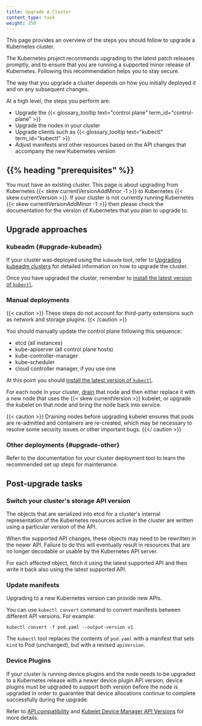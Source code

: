 ```yaml
---
title: Upgrade A Cluster
content_type: task
weight: 350
---
```


<!-- overview -->
This page provides an overview of the steps you should follow to upgrade a
Kubernetes cluster.

The Kubernetes project recommends upgrading to the latest patch releases promptly, and
to ensure that you are running a supported minor release of Kubernetes.
Following this recommendation helps you to stay secure.

The way that you upgrade a cluster depends on how you initially deployed it
and on any subsequent changes.

At a high level, the steps you perform are:

- Upgrade the {{< glossary_tooltip text="control plane" term_id="control-plane" >}}
- Upgrade the nodes in your cluster
- Upgrade clients such as {{< glossary_tooltip text="kubectl" term_id="kubectl" >}}
- Adjust manifests and other resources based on the API changes that accompany the
  new Kubernetes version

## {{% heading "prerequisites" %}}

You must have an existing cluster. This page is about upgrading from Kubernetes
{{< skew currentVersionAddMinor -1 >}} to Kubernetes {{< skew currentVersion >}}. If your cluster
is not currently running Kubernetes {{< skew currentVersionAddMinor -1 >}} then please check
the documentation for the version of Kubernetes that you plan to upgrade to.

## Upgrade approaches

### kubeadm {#upgrade-kubeadm}

If your cluster was deployed using the `kubeadm` tool, refer to 
[Upgrading kubeadm clusters](/docs/tasks/administer-cluster/kubeadm/kubeadm-upgrade/)
for detailed information on how to upgrade the cluster.

Once you have upgraded the cluster, remember to
[install the latest version of `kubectl`](/docs/tasks/tools/).

### Manual deployments

{{< caution >}}
These steps do not account for third-party extensions such as network and storage
plugins.
{{< /caution >}}

You should manually update the control plane following this sequence:

- etcd (all instances)
- kube-apiserver (all control plane hosts)
- kube-controller-manager
- kube-scheduler
- cloud controller manager, if you use one

At this point you should
[install the latest version of `kubectl`](/docs/tasks/tools/).

For each node in your cluster, [drain](/docs/tasks/administer-cluster/safely-drain-node/)
that node and then either replace it with a new node that uses the {{< skew currentVersion >}}
kubelet, or upgrade the kubelet on that node and bring the node back into service.

{{< caution >}}
Draining nodes before upgrading kubelet ensures that pods are re-admitted and containers are
re-created, which may be necessary to resolve some security issues or other important bugs.
{{</ caution >}}

### Other deployments {#upgrade-other}

Refer to the documentation for your cluster deployment tool to learn the recommended set
up steps for maintenance.

## Post-upgrade tasks

### Switch your cluster's storage API version

The objects that are serialized into etcd for a cluster's internal
representation of the Kubernetes resources active in the cluster are
written using a particular version of the API.

When the supported API changes, these objects may need to be rewritten
in the newer API. Failure to do this will eventually result in resources
that are no longer decodable or usable by the Kubernetes API server.

For each affected object, fetch it using the latest supported API and then
write it back also using the latest supported API.

### Update manifests

Upgrading to a new Kubernetes version can provide new APIs.

You can use `kubectl convert` command to convert manifests between different API versions.
For example:

```shell
kubectl convert -f pod.yaml --output-version v1
```

The `kubectl` tool replaces the contents of `pod.yaml` with a manifest that sets `kind` to
Pod (unchanged), but with a revised `apiVersion`.

### Device Plugins

If your cluster is running device plugins and the node needs to be upgraded to a Kubernetes
release with a newer device plugin API version, device plugins must be upgraded to support
both version before the node is upgraded in order to guarantee that device allocations
continue to complete successfully during the upgrade.

Refer to [API compatibility](/docs/concepts/extend-kubernetes/compute-storage-net/device-plugins/#api-compatibility) and [Kubelet Device Manager API Versions](/docs/reference/node/device-plugin-api-versions/) for more details.